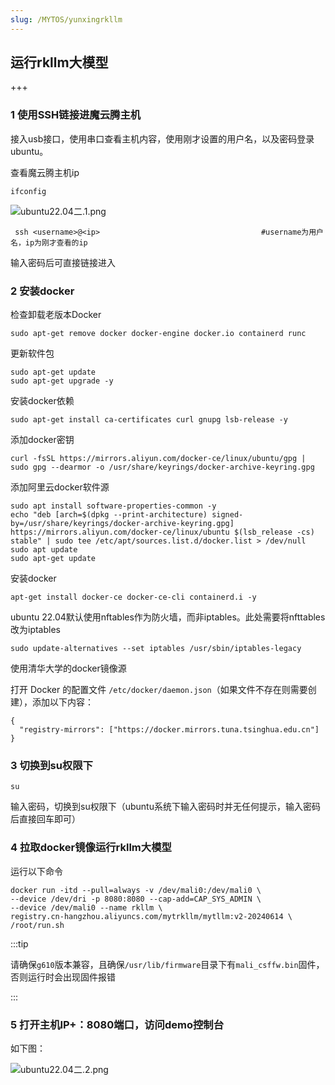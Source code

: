 ```yaml
---
slug: /MYTOS/yunxingrkllm
---
```

## 运行rkllm大模型

+++

### 1 使用SSH链接进魔云腾主机

接入usb接口，使用串口查看主机内容，使用刚才设置的用户名，以及密码登录ubuntu。

查看魔云腾主机ip

```
ifconfig
```

![ubuntu22.04二.1.png](/img/ubuntu22.04二.1.png)

```
 ssh <username>@<ip>                                    #username为用户名，ip为刚才查看的ip
```

输入密码后可直接链接进入



### 2 安装docker

检查卸载老版本Docker

```
sudo apt-get remove docker docker-engine docker.io containerd runc
```

更新软件包

```
sudo apt-get update
sudo apt-get upgrade -y
```

安装docker依赖

```
sudo apt-get install ca-certificates curl gnupg lsb-release -y
```

添加docker密钥

```
curl -fsSL https://mirrors.aliyun.com/docker-ce/linux/ubuntu/gpg | sudo gpg --dearmor -o /usr/share/keyrings/docker-archive-keyring.gpg
```

添加阿里云docker软件源

```
sudo apt install software-properties-common -y
echo "deb [arch=$(dpkg --print-architecture) signed-by=/usr/share/keyrings/docker-archive-keyring.gpg] https://mirrors.aliyun.com/docker-ce/linux/ubuntu $(lsb_release -cs) stable" | sudo tee /etc/apt/sources.list.d/docker.list > /dev/null
sudo apt update
sudo apt-get update
```

安装docker

```
apt-get install docker-ce docker-ce-cli containerd.i -y
```

ubuntu 22.04默认使用nftables作为防火墙，而非iptables。此处需要将nfttables改为iptables

```
sudo update-alternatives --set iptables /usr/sbin/iptables-legacy
```

使用清华大学的docker镜像源

打开 Docker 的配置文件 `/etc/docker/daemon.json`（如果文件不存在则需要创建），添加以下内容：

```
{
  "registry-mirrors": ["https://docker.mirrors.tuna.tsinghua.edu.cn"]
}
```

### 3 切换到su权限下

```
su
```

输入密码，切换到su权限下（ubuntu系统下输入密码时并无任何提示，输入密码后直接回车即可）

### 4 拉取docker镜像运行rkllm大模型

运行以下命令

```
docker run -itd --pull=always -v /dev/mali0:/dev/mali0 \
--device /dev/dri -p 8080:8080 --cap-add=CAP_SYS_ADMIN \
--device /dev/mali0 --name rkllm \
registry.cn-hangzhou.aliyuncs.com/mytrkllm/mytllm:v2-20240614 \
/root/run.sh
```

:::tip

请确保`g610`版本兼容，且确保`/usr/lib/firmware`目录下有`mali_csffw.bin`固件，否则运行时会出现固件报错

:::

### 5 打开主机IP+：8080端口，访问demo控制台

如下图：

![ubuntu22.04二.2.png](/img/ubuntu22.04二.2.png)
